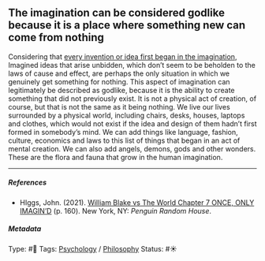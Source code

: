## The imagination can be considered godlike because it is a place where something new can come from nothing

Considering that [every invention or idea first began in the imagination](Every%20invention%20or%20idea%20first%20began%20in%20the%20imagination.md), Imagined ideas that arise unbidden, which don’t seem to be beholden to the laws of cause and effect, are perhaps the only situation in which we genuinely get something for nothing. This aspect of imagination can legitimately be described as godlike, because it is the ability to create something that did not previously exist. It is not a physical act of creation, of course, but that is not the same as it being nothing. We live our lives surrounded by a physical world, including chairs, desks, houses, laptops and clothes, which would not exist if the idea and design of them hadn’t first formed in somebody’s mind. We can add things like language, fashion, culture, economics and laws to this list of things that began in an act of mental creation. We can also add angels, demons, gods and other wonders. These are the flora and fauna that grow in the human imagination.

---

##### References

* HIggs, John. (2021). [William Blake vs The World Chapter 7 ONCE, ONLY IMAGIN’D](William%20Blake%20vs%20The%20World%20Chapter%207%20ONCE,%20ONLY%20IMAGIN%E2%80%99D.md) (p. 160). New York, NY: *Penguin Random House*.

##### Metadata

Type: #🔴 
Tags: [Psychology](Psychology.md) / [Philosophy](Philosophy.md) 
Status: #☀️ 
